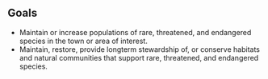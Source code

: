 ## Goals   

* Maintain or increase populations of rare, threatened, and endangered species in the town or area of interest.  
* Maintain, restore, provide longterm stewardship of, or conserve habitats and natural communities that support rare, threatened, and endangered species.    
